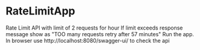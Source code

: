# RateLimitApp
Rate Limit API with limit of 2 requests for hour
If limit exceeds response message show as "TOO many requests retry after 57 minutes"
Run the app. In browser use http://localhost:8080/swagger-ui/ to check the api
